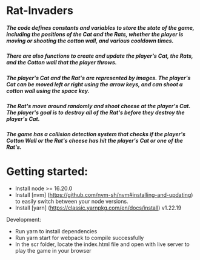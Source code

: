 # Rat-Invaders

##### The code defines constants and variables to store the state of the game, including the positions of the Cat and the Rats, whether the player is moving or shooting the cotton wall, and various cooldown times.

##### There are also functions to create and update the player's Cat, the Rats, and the Cotton wall that the player throws.

##### The player's Cat and the Rat's are represented by images. The player's Cat can be moved left or right using the arrow keys, and can shoot a cotton wall using the space key.

##### The Rat's move around randomly and shoot cheese at the player's Cat. The player's goal is to destroy all of the Rat's before they destroy the player's Cat.

##### The game has a collision detection system that checks if the player's Cotton Wall or the Rat's cheese has hit the player's Cat or one of the Rat's.

# Getting started:

- Install node >= 16.20.0
- Install [nvm] (https://github.com/nvm-sh/nvm#installing-and-updating) to easily switch between your node versions.
- Install [yarn] (https://classic.yarnpkg.com/en/docs/install) v1.22.19

Development:

- Run yarn to install dependencies
- Run yarn start for webpack to compile successfully
- In the scr folder, locate the index.html file and open with live server to play the game in your browser
